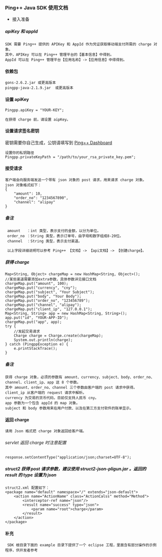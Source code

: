 ### Ping++ Java SDK 使用文档

- 接入准备

##### apiKey 和 appId

    SDK 需要 Ping++ 提供的 APIKey 和 AppId 作为凭证获取移动端支付所需的 charge 对象。
    其中，APIKey 可以在 Ping++ 管理平台的【基本信息】中得到。
    AppId 可以在 Ping++ 管理平台【应用名称】->【应用信息】中得得到。


#### 依赖包

    gons-2.6.2.jar 或更高版本
    pingpp-java-2.1.9.jar  或更高版本

#### 设置 apiKey

    Pingpp.apiKey = "YOUR-KEY";

    在获得 charge 前，请设置 aipKey。

#### 设置请求签名密钥
密钥需要你自己生成，公钥请填写到 [Ping++ Dashboard](https://dashboard.pingxx.com)

    设置你的私钥路径
    Pingpp.privateKeyPath = "/path/to/your_rsa_private_key.pem";

#### 接受请求

    客户端会向服务端发送一个带有 json 对象的 post 请求，用来请求 charge 对象。
    json 对象格式如下：
    {
        "amount": 10,
        "order_no": "1234567890",
        "channel": "alipay"
    }

##### 备注

     amount   ：int 类型，表示支付的金额，以分为单位。
     order_no ：String 类型，表示订单号，由字母和数字组成8-20位。
     channel  ：String 类型，表示支付渠道。

     以上字段详细说明可以参考 Ping++ 【文档】-> 【api文档】-> 【创建charge】。

##### 获得 charge

    Map<String, Object> chargeMap = new HashMap<String, Object>();
    //某些渠道需要添加extra参数，具体参数详见接口文档
    chargeMap.put("amount", 100);
    chargeMap.put("currency", "cny");
    chargeMap.put("subject", "Your Subject");
    chargeMap.put("body", "Your Body");
    chargeMap.put("order_no", "123456789");
    chargeMap.put("channel", "alipay");
    chargeMap.put("client_ip", "127.0.0.1");
    Map<String, String> app = new HashMap<String, String>();
    app.put("id", "YOUR-APP-ID");
    chargeMap.put("app", app);
    try {
        //发起交易请求
        Charge charge = Charge.create(chargeMap);
        System.out.println(charge);
    } catch (PingppException e) {
        e.printStackTrace();
    }

##### 备注

    获得 charge 对象，必须的参数有 amount、currency、subject、body、order_no、channel、client_ip、app 这 8 个参数。
    其中 amount、order_no、channel 三个参数由客户端的 post 请求中获得。
    client_ip 从客户端的 request 请求中解析。
    currency 为交易的货币代码，目前仅支持人民币 cny。
    app 参数为一个包含 appId 的 map 对象。
    subject 和 body 参数用来在用户付款、以及在第三方支付软件的账单显示。

#### 返回 charge

    请用 Json 格式把 charge 对象返回给客户端。

###### servlet 返回 charge 时注意配置

    response.setContentType("application/json;charset=UTF-8");

##### struct2  获得 post 请求参数，建议使用 struct2-json-pligun.jar 。返回的 result 的 type 设置为 json

    struct2.xml 配置如下：
    <package name="default" namespace="/" extends="json-default">
        <action name="ActionName" class="ActionCalss" method="Method">
            <interceptor-ref name="json"/>
            <result name="success" type="json">
                <param name="root">charge</param>
            </result>
        </action>
    </package>

#### 补充   

     SDK 根目录下面的 example 目录下提供了一个 eclipse 工程，里面含有部分操作的示例程序，供开发者参考
